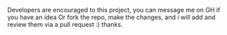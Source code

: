 Developers are encouraged to this project, you can message me on GH if you have an idea 
Or fork the repo, make the changes, and i will add and review them via a pull request :)
thanks. 
